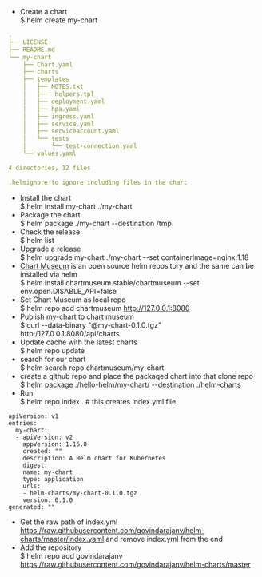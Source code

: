- Create a chart </br> $ helm create my-chart
```yaml
.
├── LICENSE
├── README.md
└── my-chart
    ├── Chart.yaml
    ├── charts
    ├── templates
    │   ├── NOTES.txt
    │   ├── _helpers.tpl
    │   ├── deployment.yaml
    │   ├── hpa.yaml
    │   ├── ingress.yaml
    │   ├── service.yaml
    │   ├── serviceaccount.yaml
    │   └── tests
    │       └── test-connection.yaml
    └── values.yaml

4 directories, 12 files

.helmignore to ignore including files in the chart
```
- Install the chart </br> $ helm install my-chart ./my-chart
- Package the chart </br> $ helm package ./my-chart --destination /tmp
- Check the release </br> $ helm list
- Upgrade a release </br> $ helm upgrade my-chart ./my-chart --set containerImage=nginx:1.18
- [Chart Museum](https://chartmuseum.com/) is an open source helm repository and the same can be installed via helm </br> $ helm install chartmuseum stable/chartmuseum --set env.open.DISABLE_API=false
- Set Chart Museum as local repo </br> $ helm repo add chartmuseum http://127.0.0.1:8080 
- Publish my-chart to chart museum </br> $ curl --data-binary "@my-chart-0.1.0.tgz" http:/127.0.0.1:8080/api/charts
- Update cache with the latest charts </br> $ helm repo update
- search for our chart </br> $ helm search repo chartmuseum/my-chart
- create a github repo and place the packaged chart into that clone repo </br> $ helm package ./hello-helm/my-chart/ --destination ./helm-charts
- Run </br> $ helm repo index .  # this creates index.yml file
```
apiVersion: v1
entries:
  my-chart:
  - apiVersion: v2
    appVersion: 1.16.0
    created: ""
    description: A Helm chart for Kubernetes
    digest: 
    name: my-chart
    type: application
    urls:
    - helm-charts/my-chart-0.1.0.tgz
    version: 0.1.0
generated: ""
```
- Get the raw path of index.yml </br> https://raw.githubusercontent.com/govindarajanv/helm-charts/master/index.yaml and remove index.yml from the end
- Add the repository </br> $ helm repo add govindarajanv https://raw.githubusercontent.com/govindarajanv/helm-charts/master
